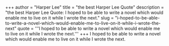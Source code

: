 +++
author = "Harper Lee"
title = "the best Harper Lee Quote"
description = "the best Harper Lee Quote: I hoped to be able to write a novel which would enable me to live on it while I wrote the next."
slug = "i-hoped-to-be-able-to-write-a-novel-which-would-enable-me-to-live-on-it-while-i-wrote-the-next"
quote = '''I hoped to be able to write a novel which would enable me to live on it while I wrote the next.'''
+++
I hoped to be able to write a novel which would enable me to live on it while I wrote the next.
